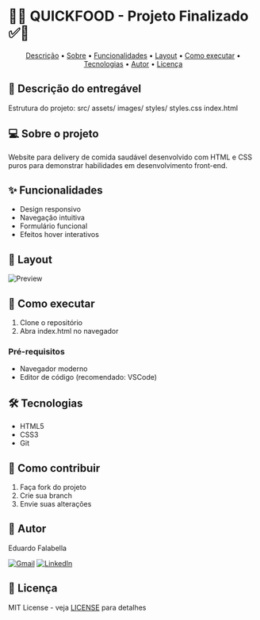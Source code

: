# 🚀✅ QUICKFOOD - Projeto Finalizado ✅🚀

<p align="center">
 <a href="#-descrição-do-entregável">Descrição</a> •
 <a href="#-sobre-o-projeto">Sobre</a> •
 <a href="#-funcionalidades">Funcionalidades</a> •
 <a href="#-layout">Layout</a> • 
 <a href="#-como-executar">Como executar</a> • 
 <a href="#-tecnologias">Tecnologias</a> • 
 <a href="#-autor">Autor</a> • 
 <a href="#-licença">Licença</a>
</p>

## 📄 Descrição do entregável

Estrutura do projeto:
src/
assets/
images/
styles/
styles.css
index.html


## 💻 Sobre o projeto
Website para delivery de comida saudável desenvolvido com HTML e CSS puros para demonstrar habilidades em desenvolvimento front-end.

## ✨ Funcionalidades
- Design responsivo
- Navegação intuitiva
- Formulário funcional
- Efeitos hover interativos

## 🎨 Layout
![Preview](https://raw.githubusercontent.com/edufalabella/QUICKFOOD/main/docs/Thumbnail.png)

## 🚀 Como executar
1. Clone o repositório
2. Abra index.html no navegador

### Pré-requisitos
- Navegador moderno
- Editor de código (recomendado: VSCode)

## 🛠 Tecnologias
- HTML5
- CSS3
- Git

## 💪 Como contribuir
1. Faça fork do projeto
2. Crie sua branch
3. Envie suas alterações

## 🦸 Autor
Eduardo Falabella

[![Gmail](https://img.shields.io/badge/-Email-c14438?style=flat-square&logo=Gmail&logoColor=white)](mailto:falabella.eduardo@gmail.com)
[![LinkedIn](https://img.shields.io/badge/-LinkedIn-blue?style=flat-square&logo=Linkedin)](https://linkedin.com/in/falabellaeduardo)

## 📝 Licença
MIT License - veja [LICENSE](LICENSE) para detalhes